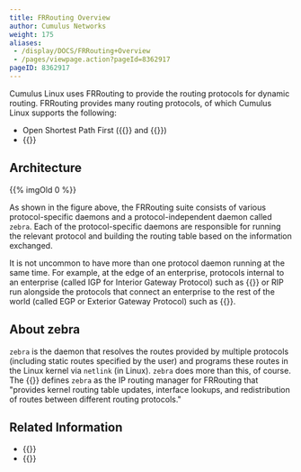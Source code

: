 ```yaml
---
title: FRRouting Overview
author: Cumulus Networks
weight: 175
aliases:
 - /display/DOCS/FRRouting+Overview
 - /pages/viewpage.action?pageId=8362917
pageID: 8362917
---
```

Cumulus Linux uses FRRouting to provide the routing protocols for dynamic routing. FRRouting provides many routing  protocols, of which Cumulus Linux supports the following:

- Open Shortest Path First ({{<link url="Open-Shortest-Path-First-OSPF" text="v2">}} and {{<link url="Open-Shortest-Path-First-v3-OSPFv3" text="v3">}})
- {{<link url="Border-Gateway-Protocol-BGP" text="Border Gateway Protocol">}}

## Architecture

{{% imgOld 0 %}}

As shown in the figure above, the FRRouting suite consists of various protocol-specific daemons and a protocol-independent daemon called `zebra`. Each of the protocol-specific daemons are responsible for running the relevant protocol and building the routing table based on the information exchanged.

It is not uncommon to have more than one protocol daemon running at the same time. For example, at the edge of an enterprise, protocols internal to an enterprise (called IGP for Interior Gateway Protocol) such as {{<link url="Open-Shortest-Path-First-OSPF" text="OSPF">}} or RIP run alongside the protocols that connect an enterprise to the rest of the world (called EGP or Exterior Gateway Protocol) such as {{<link url="Border-Gateway-Protocol-BGP" text="BGP">}}.

## About zebra

`zebra` is the daemon that resolves the routes provided by multiple protocols (including static routes specified by the user) and programs these routes in the Linux kernel via `netlink` (in Linux). `zebra` does more than this, of course. The {{<exlink url="http://docs.frrouting.org/en/latest/zebra.html" text="FRRouting documentation">}} defines `zebra` as the IP routing manager for FRRouting that "provides kernel routing table updates, interface lookups, and redistribution of routes
between different routing protocols."

## Related Information

- {{<exlink url="https://frrouting.org" text="frrouting.org">}}
- {{<exlink url="https://github.com/FRRouting/frr" text="FRR on GitHub">}}
